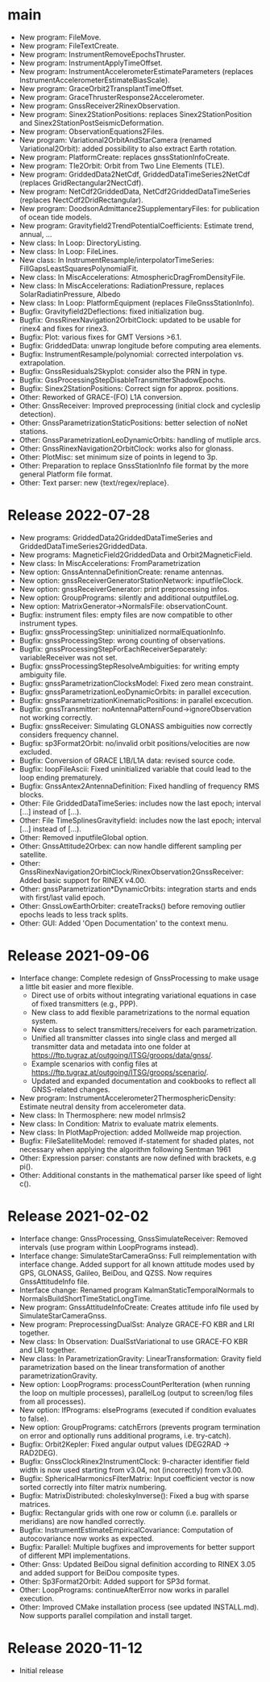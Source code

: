 # main
- New program:      FileMove.
- New program:      FileTextCreate.
- New program:      InstrumentRemoveEpochsThruster.
- New program:      InstrumentApplyTimeOffset.
- New program:      InstrumentAccelerometerEstimateParameters (replaces InstrumentAccelerometerEstimateBiasScale).
- New program:      GraceOrbit2TransplantTimeOffset.
- New program:      GraceThrusterResponse2Accelerometer.
- New program:      GnssReceiver2RinexObservation.
- New program:      Sinex2StationPositions: replaces Sinex2StationPosition and Sinex2StationPostSeismicDeformation.
- New program:      ObservationEquations2Files.
- New program:      Variational2OrbitAndStarCamera (renamed Variational2Orbit): added possibility to also extract Earth rotation.
- New program:      PlatformCreate: replaces gnssStationInfoCreate.
- New program:      Tle2Orbit: Orbit from Two Line Elements (TLE).
- New program:      GriddedData2NetCdf, GriddedDataTimeSeries2NetCdf (replaces GridRectangular2NectCdf).
- New program:      NetCdf2GriddedData, NetCdf2GriddedDataTimeSeries (replaces NectCdf2DridRectangular).
- New program:      DoodsonAdmittance2SupplementaryFiles: for publication of ocean tide models.
- New program:      Gravityfield2TrendPotentialCoefficients: Estimate trend, annual, ...
- New class:        In Loop: DirectoryListing.
- New class:        In Loop: FileLines.
- New class:        In InstrumentResample/interpolatorTimeSeries: FillGapsLeastSquaresPolynomialFit.
- New class:        In MiscAccelerations: AtmosphericDragFromDensityFile.
- New class:        In MiscAccelerations: RadiationPressure, replaces SolarRadiatinPressure, Albedo
- New class:        In Loop: PlatformEquipment (replaces FileGnssStationInfo).
- Bugfix:           Gravityfield2Deflections: fixed initialization bug.
- Bugfix:           GnssRinexNavigation2OrbitClock: updated to be usable for rinex4 and fixes for rinex3.
- Bugfix:           Plot: various fixes for GMT Versions >6.1.
- Bugfix:           GriddedData: unwrap longitude before computing area elements.
- Bugfix:           InstrumentResample/polynomial: corrected interpolation vs. extrapolation.
- Bugfix:           GnssResiduals2Skyplot: consider also the PRN in type.
- Bugfix:           GssProcessingStepDisableTransmitterShadowEpochs.
- Bugfix:           Sinex2StationPositions: Correct sign for approx. positions.
- Other:            Reworked of GRACE-(FO) L1A conversion.
- Other:            GnssReceiver: Improved preprocessing (initial clock and cycleslip detection).
- Other:            GnssParametrizationStaticPositions: better selection of noNet stations.
- Other:            GnssParametrizationLeoDynamicOrbits: handling of mutliple arcs.
- Other:            GnssRinexNavigation2OrbitClock: works also for glonass.
- Other:            PlotMisc: set minimum size of points in legend to 3p.
- Other:            Preparation to replace GnssStationInfo file format by the more general Platform file format.
- Other:            Text parser: new {text/regex/replace}.

# Release 2022-07-28
- New programs:     GriddedData2GriddedDataTimeSeries and GriddedDataTimeSeries2GriddedData.
- New programs:     MagneticField2GriddedData and Orbit2MagneticField.
- New class:        In MiscAccelerations: FromParametrization
- New option:       GnssAntennaDefinitionCreate: rename antennas.
- New option:       gnssReceiverGeneratorStationNetwork: inputfileClock.
- New option:       gnssReceiverGenerator: print preprocessing infos.
- New option:       GroupPrograms: silently and additional outputfileLog.
- New option:       MatrixGenerator->NormalsFile: observationCount.
- Bugfix:           instrument files: empty files are now compatible to other instrument types.
- Bugfix:           gnssProcessingStep: uninitialized normalEquationInfo.
- Bugfix:           gnssProcessingStep: wrong counting of observations.
- Bugfix:           gnssProcessingStepForEachReceiverSeparately: variableReceiver was not set.
- Bugfix:           gnssProcessingStepResolveAmbiguities: for writing empty ambiguity file.
- Bugfix:           gnssParametrizationClocksModel: Fixed zero mean constraint.
- Bugfix:           gnssParametrizationLeoDynamicOrbits: in parallel excecution.
- Bugfix:           gnssParametrizationKinematicPositions: in parallel excecution.
- Bugfix:           gnssTransmitter: noAntennaPatternFound->ignoreObservation not working correctly.
- Bugfix:           gnssReceiver: Simulating GLONASS ambiguities now correctly considers frequency channel.
- Bugfix:           sp3Format2Orbit: no/invalid orbit positions/velocities are now excluded.
- Bugfix:           Conversion of GRACE L1B/L1A data: revised source code.
- Bugfix:           loopFileAscii: Fixed uninitialized variable that could lead to the loop ending prematurely.
- Bugfix:           GnssAntex2AntennaDefinition: Fixed handling of frequency RMS blocks.
- Other:            File GriddedDataTimeSeries: includes now the last epoch; interval [...] instead of [...).
- Other:            File TimeSplinesGravityfield: includes now the last epoch; interval [...] instead of [...).
- Other:            Removed inputfileGlobal option.
- Other:            GnssAttitude2Orbex: can now handle different sampling per satellite.
- Other:            GnssRinexNavigation2OrbitClock/RinexObservation2GnssReceiver: Added basic support for RINEX v4.00.
- Other:            gnssParametrization*DynamicOrbits: integration starts and ends with first/last valid epoch.
- Other:            GnssLowEarthOrbiter: createTracks() before removing outlier epochs leads to less track splits.
- Other:            GUI: Added 'Open Documentation' to the context menu.

# Release 2021-09-06
- Interface change: Complete redesign of GnssProcessing to make usage a little bit easier and more flexible.
    - Direct use of orbits without integrating variational equations in case of fixed transmitters (e.g., PPP).
    - New class to add flexible parametrizations to the normal equation system.
    - New class to select transmitters/receivers for each parametrization.
    - Unified all transmitter classes into single class and merged all transmitter data and metadata into one folder at https://ftp.tugraz.at/outgoing/ITSG/groops/data/gnss/.
    - Example scenarios with config files at https://ftp.tugraz.at/outgoing/ITSG/groops/scenario/.
    - Updated and expanded documentation and cookbooks to reflect all GNSS-related changes.
- New program:      InstrumentAccelerometer2ThermosphericDensity: Estimate neutral density from accelerometer data.
- New class:        In Thermosphere: new model nrlmsis2
- New class:        In Condition: Matrix to evaluate matrix elements.
- New class:        In PlotMapProjection: added Mollweide map projection.
- Bugfix:           FileSatelliteModel: removed if-statement for shaded plates, not necessary when applying the algorithm following Sentman 1961
- Other:            Expression parser: constants are now defined with brackets, e.g pi().
- Other:            Additional constants in the mathematical parser like speed of light c().

# Release 2021-02-02
- Interface change: GnssProcessing, GnssSimulateReceiver: Removed intervals (use program within LoopPrograms instead).
- Interface change: SimulateStarCameraGnss: Full reimplementation with interface change.
                    Added support for all known attitude modes used by GPS, GLONASS, Galileo, BeiDou, and QZSS. Now requires GnssAttitudeInfo file.
- Interface change: Renamed program KalmanStaticTemporalNormals to NormalsBuildShortTimeStaticLongTime.
- New program:      GnssAttitudeInfoCreate: Creates attitude info file used by SimulateStarCameraGnss.
- New program:      PreprocessingDualSst: Analyze GRACE-FO KBR and LRI together.
- New class:        In Observation: DualSstVariational to use GRACE-FO KBR and LRI together.
- New class:        In ParametrizationGravity: LinearTransformation: Gravity field parametrization based on the linear transformation of another parametrizationGravity.
- New option:       LoopPrograms: processCountPerIteration (when running the loop on multiple processes), parallelLog (output to screen/log files from all processes).
- New option:       IfPrograms: elsePrograms (executed if condition evaluates to false).
- New option:       GroupPrograms: catchErrors (prevents program termination on error and optionally runs additional programs, i.e. try-catch).
- Bugfix:           Orbit2Kepler: Fixed angular output values (DEG2RAD -> RAD2DEG).
- Bugfix:           GnssClockRinex2InstrumentClock: 9-character identifier field width is now used starting from v3.04, not (incorrectly) from v3.00.
- Bugfix:           SphericalHarmonicsFilterMatrix: Input coefficient vector is now sorted correctly into filter matrix numbering.
- Bugfix:           MatrixDistributed: choleskyInverse(): Fixed a bug with sparse matrices.
- Bugfix:           Rectangular grids with one row or column (i.e. parallels or meridians) are now handled correctly.
- Bugfix:           InstrumentEstimateEmpiricalCovariance: Computation of autocovariance now works as expected.
- Bugfix:           Parallel: Multiple bugfixes and improvements for better support of different MPI implementations.
- Other:            Gnss: Updated BeiDou signal definition according to RINEX 3.05 and added support for BeiDou composite types.
- Other:            Sp3Format2Orbit: Added support for SP3d format.
- Other:            LoopPrograms: continueAfterError now works in parallel execution.
- Other:            Improved CMake installation process (see updated INSTALL.md). Now supports parallel compilation and install target.

# Release 2020-11-12
- Initial release

